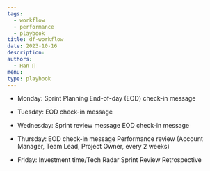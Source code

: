 ```yaml
---
tags:
  - workflow
  - performance
  - playbook
title: df-workflow
date: 2023-10-16
description:
authors:
  - Han 🐸
menu:
type: playbook
---
```

* Monday:
Sprint Planning
End-of-day (EOD) check-in message

* Tuesday:
EOD check-in message

* Wednesday:
Sprint review message
EOD check-in message

* Thursday:
EOD check-in message
Performance review (Account Manager, Team Lead, Project Owner, every 2 weeks)

* Friday:
Investment time/Tech Radar
Sprint Review
Retrospective
